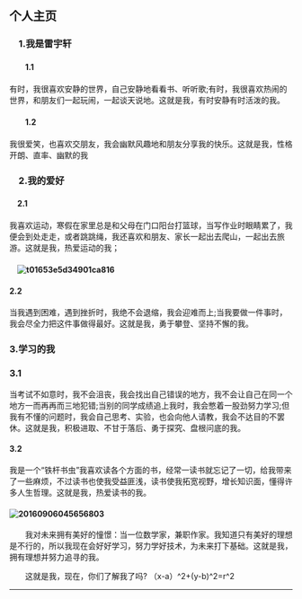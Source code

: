 ﻿---typora-root-url: ./---## 个人主页### 　1.我是雷宇轩#### 　　1.1有时，我很喜欢安静的世界，自己安静地看看书、听听歌;有时，我很喜欢热闹的世界，和朋友们一起玩闹，一起谈天说地。这就是我，有时安静有时活泼的我。#### 　　1.2我很爱笑，也喜欢交朋友，我会幽默风趣地和朋友分享我的快乐。这就是我，性格开朗、直率、幽默的我### 　2.我的爱好#### 　2.1我喜欢运动，寒假在家里总是和父母在门口阳台打篮球，当写作业时眼睛累了，我便会到处走走，或者跳跳绳，我还喜欢和朋友、家长一起出去爬山，一起出去旅游。这就是我，热爱运动的我；#### 　![t01653e5d34901ca816](../t01653e5d34901ca816.png)####      2.2当我遇到困难，遇到挫折时，我绝不会退缩，我会迎难而上;当我要做一件事时，我会尽全力把这件事做得最好。这就是我，勇于攀登、坚持不懈的我。###   3.学习的我### 3.1当考试不如意时，我不会沮丧，我会找出自己错误的地方，我不会让自己在同一个地方一而再再而三地犯错;当别的同学成绩追上我时，我会憋着一股劲努力学习;但我有不懂的问题时，我会自己思考、实验，也会向他人请教，我会不达目的不罢休。这就是我，积极进取、不甘于落后、勇于探究、盘根问底的我。#### 3.2我是一个“铁杆书虫”我喜欢读各个方面的书，经常一读书就忘记了一切，给我带来了一些麻烦，不过读书也使我受益匪浅，读书使我拓宽视野，增长知识面，懂得许多人生哲理。这就是我，热爱读书的我。#### ![20160906045656803](../20160906045656803.png)　　我对未来拥有美好的憧憬：当一位数学家，兼职作家。我知道只有美好的理想是不行的，所以我现在会好好学习，努力学好技术，为未来打下基础。这就是我，拥有理想并努力追寻的我。　　这就是我，现在，你们了解我了吗?（x-a）^2+(y-b)^2=r^2****